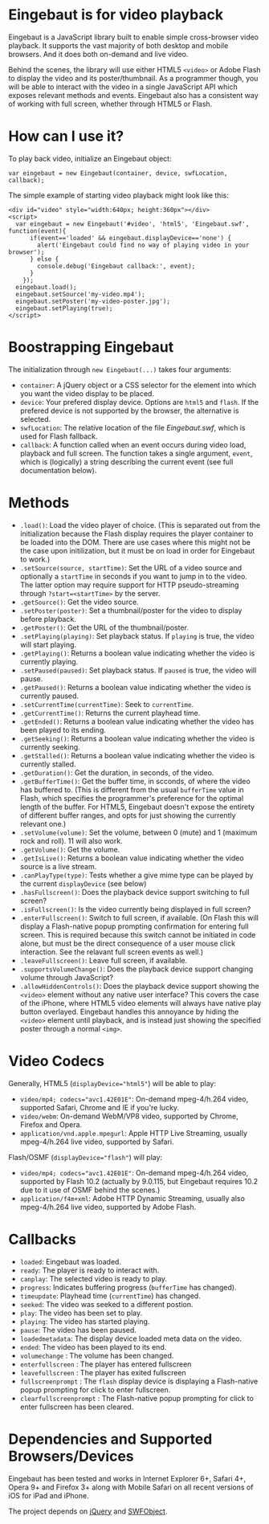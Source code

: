 # Eingebaut is for video playback

Eingebaut is a JavaScript library built to enable simple cross-browser video playback. It supports the vast majority of both desktop and mobile browsers. And it does both on-demand and live video.

Behind the scenes, the library will use either HTML5 `<video>` or Adobe Flash to display the video and its poster/thumbnail. As a programmer though, you will be able to interact with the video in a single JavaScript API which exposes relevant methods and events. Eingebaut also has a consistent way of working with full screen, whether through HTML5 or Flash.

# How can I use it?

To play back video, initialize an Eingebaut object:

    var eingebaut = new Eingebaut(container, device, swfLocation, callback);

The simple example of starting video playback might look like this:

    <div id="video" style="width:640px; height:360px"></div>
    <script>
      var eingebaut = new Eingebaut('#video', 'html5', 'Eingebaut.swf', function(event){
          if(event=='loaded' && eingebaut.displayDevice=='none') {
            alert('Eingebaut could find no way of playing video in your browser');
          } else {
            console.debug('Eingebaut callback:', event);
          }
        });
      eingebaut.load();
      eingebaut.setSource('my-video.mp4');
      eingebaut.setPoster('my-video-poster.jpg');
      eingebaut.setPlaying(true);
    </script>

# Boostrapping Eingebaut

The initialization through `new Eingebaut(...)` takes four arguments:

* `container`: A jQuery object or a CSS selector for the element into which you want the video display to be placed. 
* `device`: Your prefered display device. Options are `html5` and `flash`. If the prefered device is not supported by the browser, the alternative is selected.
* `swfLocation`: The relative location of the file *Eingebaut.swf*, which is used for Flash fallback.
* `callback`: A function called when an event occurs during video load, playback and full screen. The function takes a single argument, `event`, which is (logically) a string describing the current event (see full documentation below).

# Methods

* `.load()`: Load the video player of choice. (This is separated out from the initialization because the Flash display requires  the player container to be loaded into the DOM. There are use cases where this might not be the case upon initilization, but it must be on load in order for Eingebaut to work.)
* `.setSource(source, startTime)`: Set the URL of a video source and optionally a `startTime` in seconds if you want to jump in to the video. The latter option may require support for HTTP pseudo-streaming through `?start=<startTime>` by the server.
* `.getSource()`: Get the video source.
* `.setPoster(poster)`: Set a thumbnail/poster for the video to display before playback.
* `.getPoster()`: Get the URL of the thumbnail/poster.
* `.setPlaying(playing)`: Set playback status. If `playing` is true, the video will start playing.
* `.getPlaying()`: Returns a boolean value indicating whether the video is currently playing.
* `.setPaused(paused)`: Set playback status. If `paused` is true, the video will pause.
* `.getPaused()`: Returns a boolean value indicating whether the video is currently paused.
* `.setCurrentTime(currentTime)`: Seek to `currentTime`.
* `.getCurrentTime()`: Returns the current playhead time.
* `.getEnded()`: Returns a boolean value indicating whether the video has been played to its ending. 
* `.getSeeking()`: Returns a boolean value indicating whether the video is currently seeking.
* `.getStalled()`: Returns a boolean value indicating whether the video is currently stalled.
* `.getDuration()`: Get the duration, in seconds, of the video.
* `.getBufferTime()`: Get the buffer time, in scconds, of where the video has buffered to. (This is different from the usual `bufferTime` value in Flash, which specifies the programmer's preference for the optimal length of the buffer. For HTML5, Eingebaut doesn't expose the entirety of different buffer ranges, and opts for just showing the currently relevant one.)
* `.setVolume(volume)`: Set the volume, between 0 (mute) and 1 (maximum rock and roll). 11 will also work.
* `.getVolume()`: Get the volume.
* `.getIsLive()`: Returns a boolean value indicating whether the video source is a live stream.
* `.canPlayType(type)`: Tests whether a give mime type can be played by the current `displayDevice` (see below)
* `.hasFullscreen()`: Does the playback device support switching to full screen?
* `.isFullscreen()`: Is the video currently being displayed in full screen?
* `.enterFullscreen()`: Switch to full screen, if available. (On Flash this will display a Flash-native popup prompting confirmation for entering full screen. This is required because this switch cannot be initiated in code alone, but must be the direct consequence of a user mouse click interaction. See the relavant full screen events as well.)
* `.leaveFullscreen()`: Leave full screen, if available. 
* `.supportsVolumeChange()`: Does the playback device support changing volume through JavaScript?
* `.allowHiddenControls()`: Does the playback device support showing the `<video>` element without any native user interface? This covers the case of the iPhone, where HTML5 video elements will always have native play button overlayed. Eingebaut handles this annoyance by hiding the `<video>` element until playback, and is instead just showing the specified poster through a normal `<img>`.

# Video Codecs
Generally, HTML5 (`displayDevice="html5"`) will be able to play:

* `video/mp4; codecs="avc1.42E01E"`: On-demand mpeg-4/h.264 video, supported Safari, Chrome and IE if you're lucky.
* `video/webm`: On-demand WebM/VP8 video, supported by Chrome, Firefox and Opera.
* `application/vnd.apple.mpegurl`: Apple HTTP Live Streaming, usually mpeg-4/h.264 live video, supported by Safari.

Flash/OSMF (`displayDevice="flash"`) will play:

* `video/mp4; codecs="avc1.42E01E"`: On-demand mpeg-4/h.264 video, supported by Flash 10.2 (actually by 9.0.115, but Eingebaut requires 10.2 due to it use of OSMF behind the scenes.)
* `application/f4m+xml`: Adobe HTTP Dynamic Streaming, usually also mpeg-4/h.264 live video, supported by Adobe Flash.


# Callbacks

* `loaded`: Eingebaut was loaded.
* `ready`: The player is ready to interact with.
* `canplay`: The selected video is ready to play.
* `progress`: Indicates buffering progress (`bufferTime` has changed).
* `timeupdate`: Playhead time (`currentTime`) has changed.
* `seeked`: The video was seeked to a different postion.
* `play`: The video has been set to play.
* `playing`: The video has started playing.
* `pause`: The video has been paused.
* `loadedmetadata`: The display device loaded meta data on the video.
* `ended`: The video has been played to its end.
* `volumechange` : The volume has been changed.
* `enterfullscreen` : The player has entered fullscreen
* `leavefullscreen` : The player has exited fullscreen
* `fullscreenprompt` : The `flash` display device is displaying a Flash-native popup prompting for click to enter fullscreen.
* `clearfullscreenprompt` : The Flash-native popup prompting for click to enter fullscreen has been cleared.

# Dependencies and Supported Browsers/Devices

Eingebaut has been tested and works in Internet Explorer 6+, Safari 4+, Opera 9+ and Firefox 3+ along with Mobile Safari on all recent versions of iOS for iPad and iPhone.

The project depends on [jQuery](http://jquery.com/) and [SWFObject](http://code.google.com/p/swfobject/).
